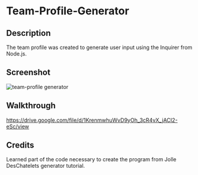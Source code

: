 # Team-Profile-Generator

## Description
The team profile was created to generate user input using the Inquirer from Node.js.

## Screenshot

![team-profile generator](https://user-images.githubusercontent.com/99004555/184467291-47f4e701-1df3-4623-b7c1-23c5b6cd8f4c.png)

## Walkthrough
https://drive.google.com/file/d/1KrenmwhuWvD9yOh_3cR4vX_jACI2-eSc/view

## Credits
Learned part of the code necessary to create the program from Jolle DesChatelets generator tutorial.

